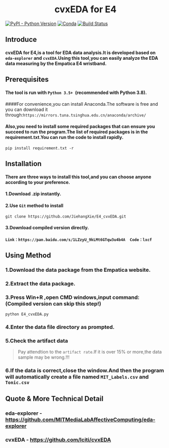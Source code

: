 <div align="center">

<h1 align="center">
	cvxEDA for E4
</h1>

</div>
</div>

[![PyPI - Python Version](https://img.shields.io/pypi/pyversions/pytorch-lightning)]()
[![Conda](https://img.shields.io/conda/v/conda-forge/pytorch-lightning?label=conda&color=success)]()
[![Build Status](https://travis-ci.org/soimort/you-get.svg)]()

## Introduce
#### cvxEDA for E4,is a tool for EDA data analysis.It is developed based on `eda-explorer` and `cvxEDA`.Using this tool,you can easily analyze the EDA data measuring by the Empatica E4 wristband.
## Prerequisites
#### The tool is run with `Python 3.5+ `(recommended with Python 3.8).
####For convenience,you can install Anaconda.The software is free and you can download it through:`https://mirrors.tuna.tsinghua.edu.cn/anaconda/archive/`
#### Also,you need to install some required packages that can ensure you succeed to run the program.The list of required packages is in the requirement.txt.You can run the code to install rapidly.
    pip install requirement.txt -r
## Installation
#### There are three ways to install this tool,and you can choose anyone according to your preference.
#### 1.Download .zip instantly.
#### 2.Use `Git` method to install
    git clone https://github.com/JiehangXie/E4_cvxEDA.git
#### 3.Download compiled version directly.
#### `Link：https://pan.baidu.com/s/1LZzyU_9kLMt6GTqw3u4b4A  Code：lxcf`
## Using Method
### 1.Download the data package from the Empatica website.
### 2.Extract the data package.
### 3.Press Win+R ,open CMD windows,input command:(Compiled version can skip this step!)
    python E4_cvxEDA.py
### 4.Enter the data file directory as prompted.
### 5.Check the artifact data
> Pay attendtion to the `artifact rate`.If it is over 15% or more,the data sample may be wrong.!!!
### 6.If the data is correct,close the window.And then the program will **automatically** create a file named	`MIT_Labels.csv` and `Tonic.csv`
## Quote & More Technical Detail
### eda-explorer - https://github.com/MITMediaLabAffectiveComputing/eda-explorer
### cvxEDA - https://github.com/lciti/cvxEDA
